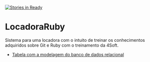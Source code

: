 [![Stories in Ready](https://badge.waffle.io/IMD-UFRN/OpenRes.png?label=ready)](https://waffle.io/lucasalveslm/LocadoraRuby)

LocadoraRuby
============

Sistema para uma locadora com o intuito de treinar os conhecimentos adquiridos sobre Git e Ruby com o treinamento da 4Soft.

* [Tabela com a modelagem do banco de dados relacional](https://docs.google.com/spreadsheets/d/1OpfQJiuY6fVUPclWv8T45I0X_4-bUE0TP2O0ioRl7O0/edit?usp=sharing)